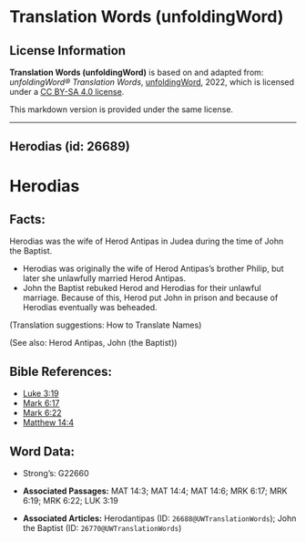 # Translation Words (unfoldingWord)

## License Information

**Translation Words (unfoldingWord)** is based on and adapted from: _unfoldingWord® Translation Words_, [unfoldingWord](https://unfoldingword.org/utw), 2022, which is licensed under a [CC BY-SA 4.0 license](https://creativecommons.org/licenses/by-sa/4.0/legalcode.en).

This markdown version is provided under the same license.



--------------------------------

## Herodias (id: 26689)

Herodias
========

Facts:
------

Herodias was the wife of Herod Antipas in Judea during the time of John the Baptist.

* Herodias was originally the wife of Herod Antipas’s brother Philip, but later she unlawfully married Herod Antipas.
* John the Baptist rebuked Herod and Herodias for their unlawful marriage. Because of this, Herod put John in prison and because of Herodias eventually was beheaded.

(Translation suggestions: How to Translate Names)

(See also: Herod Antipas, John (the Baptist))

Bible References:
-----------------

* [Luke 3:19](https://ref.ly/Luke3:19)
* [Mark 6:17](https://ref.ly/Mark6:17)
* [Mark 6:22](https://ref.ly/Mark6:22)
* [Matthew 14:4](https://ref.ly/Matt14:4)

Word Data:
----------

* Strong’s: G22660

* **Associated Passages:** MAT 14:3; MAT 14:4; MAT 14:6; MRK 6:17; MRK 6:19; MRK 6:22; LUK 3:19
* **Associated Articles:** Herodantipas (ID: `26688@UWTranslationWords`); John the Baptist (ID: `26770@UWTranslationWords`)

